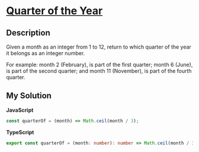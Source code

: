 # [Quarter of the Year](https://www.codewars.com/kata/5ce9c1000bab0b001134f5af)

## Description

Given a month as an integer from 1 to 12, return to which quarter of the year it belongs as an integer number.

For example: month 2 (February), is part of the first quarter; month 6 (June), is part of the second quarter; and month 11 (November), is part of the fourth quarter.

## My Solution

**JavaScript**

```js
const quarterOf = (month) => Math.ceil(month / 3);
```

**TypeScript**

```ts
export const quarterOf = (month: number): number => Math.ceil(month / 3);
```
